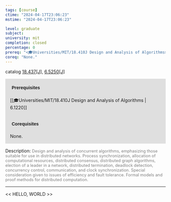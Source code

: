 ```yaml
---
tags: [course]
ctime: "2024-04-17T23:06:23"
mstime: "2024-04-17T23:06:23"

level: graduate
subject: 
university: mit
completion: closed
percentage: 0
prereq: "<🎓Universities/MIT/18.410J Design and Analysis of Algorithms>"
coreq: "None."
---
```


catalog [18.437[J]](http://student.mit.edu/catalog/m18a.html#18.437), [6.5250[J]](http://student.mit.edu/catalog/m6a.html#6.5250)

<span style="display: block; padding: 15px; background-color: rgb(100, 100, 100, 0.2);"><font id="m_prereq1753_0" style="display: block; font-family: Arial, sans-serif; font-weight: bold; padding: 5px">Prerequisites</font><br><span id="prereq1753_0">[[🎓Universities/MIT/18.410J Design and Analysis of Algorithms | 6.1220]]</span></span>
<span style="display: block; padding: 15px; background-color: rgb(100, 100, 100, 0.2);"><font id="m_coreq1753_0" style="display: block; font-family: Arial, sans-serif; font-weight: bold; padding: 5px">Corequisites</font><br><span id="coreq1753_0">None.</span></span>

<font style="">Description:</font>
<font style="color: grey; font-size: 0.8rem;">Design and analysis of concurrent algorithms, emphasizing those suitable for use in distributed networks. Process synchronization, allocation of computational resources, distributed consensus, distributed graph algorithms, election of a leader in a network, distributed termination, deadlock detection, concurrency control, communication, and clock synchronization. Special consideration given to issues of efficiency and fault tolerance. Formal models and proof methods for distributed computation.</font>



---

<< HELLO, WORLD >>
